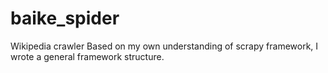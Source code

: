 # baike_spider
Wikipedia crawler
Based on my own understanding of scrapy framework, I wrote a general framework structure.
